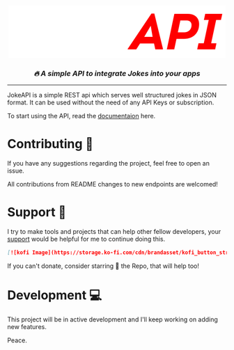 <p align="center">
  <img src="https://github.com/TheFallen-Cat/Joke-API/blob/master/app/static/images/newlogo.svg" alt="JokeAPI"/>
</p>

<h3 align=center> <i>  <i> 🔥 </i> A simple API to integrate Jokes into your apps</i> </h3>

---

<p> JokeAPI is a simple REST api which serves well structured jokes in JSON format. It can be used without the need of any API Keys or subscription.

<p>To start using the API, read the <a href="https://jokeapi.ddns.net">documentaion</a> here.

<h1>Contributing 🤝</h1>

<p>If you have any suggestions regarding the project, feel free to open an issue.</p>

<p>All contributions from README changes to new endpoints are welcomed!

<h1>Support 🙏</h1>

<p>I try to make tools and projects that can help other fellow developers, your <a href=https://ko-fi.com/abhayshukla>support</a> would be helpful for me to continue doing this.</p>

```markdown
[![kofi Image](https://storage.ko-fi.com/cdn/brandasset/kofi_button_stroke.png)](https://ko-fi.com/abhayshukla)
```

<p>If you can't donate, consider starring 🌟 the Repo, that will help too!<p>

<h1>Development 💻 </h1>

<p>This project will be in active development and I'll keep working on adding new features.</p>

<p>Peace.</p>
